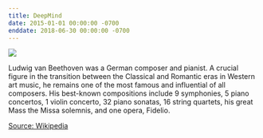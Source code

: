 ```yaml
---
title: DeepMind
date: 2015-01-01 00:00:00 -0700
enddate: 2018-06-30 00:00:00 -0700
---
```


![](https://upload.wikimedia.org/wikipedia/commons/thumb/6/6f/Beethoven.jpg/200px-Beethoven.jpg)

Ludwig van Beethoven was a German composer and pianist. A crucial figure in the transition between the Classical and Romantic eras in Western art music, he remains one of the most famous and influential of all composers. His best-known compositions include 9 symphonies, 5 piano concertos, 1 violin concerto, 32 piano sonatas, 16 string quartets, his great Mass the Missa solemnis, and one opera, Fidelio.

[Source: Wikipedia](https://en.wikipedia.org/wiki/Ludwig_van_Beethoven)
